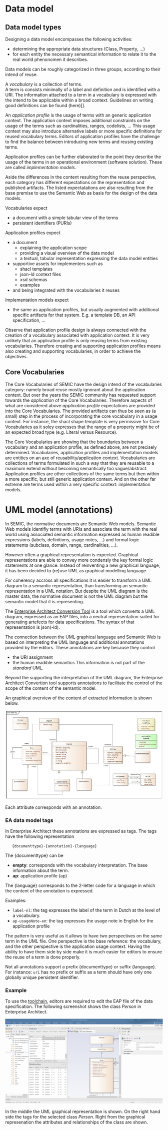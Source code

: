 # Data model 

## Data model types

Designing a data model encompasses the following activities:
- determining the appropriate data structures (Class, Property, ...)
- for each entity the necessary semantical information to relate it to the real world phenonomen it describes.

Data models can be roughly categorized in three groups, according to their intend of reuse.

A *vocabulary* is a collection of terms.  
A term is consists minimally of a label and definition and is identified with a URI. 
The information attached to a term in a vocabulary is expressed with the intend to be applicable within a broad context. 
Guidelines on writing good definitions can be found (here)[].
 
An *application profile* is the usage of terms with an generic application context. 
The application context imposes additional constraints on the usage of the terms such as cardinalities, ranges, codelists, ...
This usage context may also introduce alternative labels or more specific definitions for reused vocabulary terms. 
Editors of application profiles have the challenge to find the balance between introducing new terms and reusing existing terms. 

Application profiles can be further elaborated to the point they describe the usage of the terms in an operational environment (software solution). 
These are called *implementation models*.


Aside the differences in the content resulting from the reuse perspective, each category has different expectations on the representation and published artifacts. 
The listed expectatations are also resulting from the base premise to use the Semantic Web as basis for the design of the data models.

Vocabularies expect 

  - a document with a simple tabular view of the terms 
  - persistent identifiers (PURIs) 

Application profiles expect

  - a document 
    - explaining the application scope 
    - providing a visual overview of the data model
    - a textual, tabular representation expressing the data model entities
  - supportive assets for implementers such as
    - shacl templates
    - json-ld context files
    - xsd schemas
    - examples
  - and being integrated with the vocabularies it reuses

Implementation models expect

  - the same as application profiles, but usually augmented with additional specific artifacts for that system. 
      E.g. a template DB, an API specification, ...


Observe that application profile design is always connected with the creation of a vocabulary associated with application context. 
It is very unlikely that an application profile is only reusing terms from existing vocabularies. 
Therefore creating and supporting application profiles means also creating and supporting vocabularies, in order to achieve the objectives. 


## Core Vocabularies
The Core Vocabularies of SEMIC have the design intend of the vocabularies category: namely broad reuse mostly ignorant about the application context.
But over the years the SEMIC community has requested support towards the *application* of the Core Vocabularies. 
Therefore aspects of what are considered above *application profile* expectations are provided into the Core Vocabularies. 
The provided artifacts can thus be seen as (a small) step in the process of incorporating the core vocabulary in a usage context. 
For instance, the shacl shape template is very permissive for Core Vocabularies as it soley expresses that the range of a property might be of an expected broad type (e.g. Literal versus Resource). 

The Core Vocabularies are showing that the boundaries between a vocabulary and an application profile, as defined above, are not precisely determined.
Vocabularies, application profiles and implementation models are entities on an axe of reusability/application context.
Vocabularies are collections of terms formulated in such a way that they are reusable to a maximum extend without becoming semantically too vague/abstract.
Application profiles are other collections of the same terms but then within a more specific, but still generic  application context. 
And on the other far extreme are terms used within a very specific context: implementation models.


# UML model (annotations)

In SEMIC, the normative documents are Semantic Web models. 
Semantic Web models identifiy terms with URIs and associate the term with the real world using associated semantic information expressed as human readible expressions (labels, definitions, usage notes, ...) and formal logic statements (subclass, domain, range, cardinalities, ...). 

However often a graphical representation is expected.
Graphical representations are able to convey more condensly the key formal logic statements at one glance.
Instead of reinventing a new graphical language, it has been decided to (re)use UML as graphical modelling language.

For coherency accross all specifications it is easier to transform a UML diagram to a semantic representation, than transforming an semantic representation in a UML notation. 
But despite the UML diagram is the master data, the normative document is not the UML diagram but the semantic model that it is representing.

The [Enterprise Architect Conversion Tool](https://github.com/Informatievlaanderen/OSLO-EA-to-RDF) is a tool which converts a UML diagram, expressed as an EAP files, into a neutral representation suited for generating artefects for data specifications.
The syntax of that representation is json(-ld).

The connection between the UML graphical language and Semantic Web is based on interpreting the UML language and additional annotations provided by the editors.
These annotations are key because they control 
  - the URI assignment
  - the human readible semantics
This information is not part of the _standard_ UML. 

Beyond the supporting the interpretation of the UML diagram, the Enterprise Architect Convertion tool supports annotations to facilitate the control of the scope of the content of the semantic model.

An graphical overview of the content of extracted information is shown below.

![EA-annotation.jpg](./EA-annotation.jpg)

Each attribute corresponds with an annotation.


### EA data model tags
In Enterprise Architect these annotations are expressed as tags.
The tags have the following representation

```
   {documenttype}-{annotation}-{language}
```

The {documenttype} can be 
   - **empty**:  corresponds with the vocabulary interpretation. The base information about the term.
   - **ap**: application profile (ap) 

The {language} corresponds to the 2-letter code for a language in which the content of the annotation is expressed.

Examples:
  - `label-nl`: the tag expresses the label of the term in Dutch at the level of a vocabulary. 
  - `ap-usageNote-en`: the tag expresses the usage note in English for the application profile

The pattern is very useful as it allows to have two perspectives on the same term in the UML file.
One perspective is the base reference: the vocabulary, and the other perspective is the application usage context.
Having the ability to have them side by side make it is much easier for editors to ensure the reuse of a term is done properly.

Not all annotations support a prefix {documenttype} or suffix {language}. 
For instance: `uri` has no prefix or suffix as a term should have only one globally unique persistent identifier. 


### Example
To use the [toolchain](./toolchain.md), editors are required to edit the EAP file of the data specification. 
The following screenshot shows the class _Person_ in Enterprise Architect. 

![EA-example.png](./EA-example.png)

In the middle the UML graphical representation is shown. On the right hand side the tags for the selected class _Person_.
Right from the graphical represenation the attributes and relationships of the class are shown.


